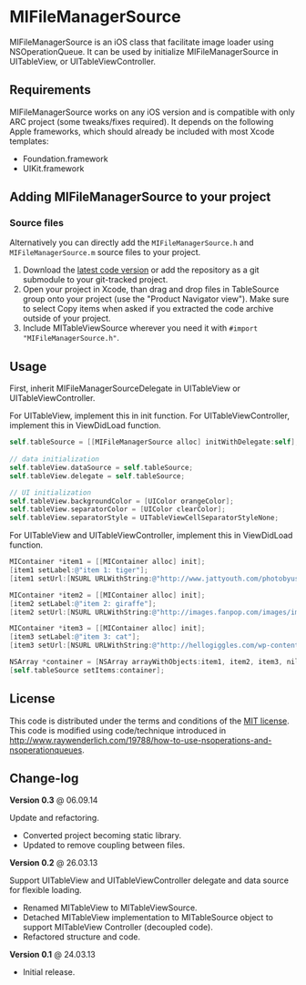 # MIFileManagerSource

MIFileManagerSource is an iOS class that facilitate image loader using NSOperationQueue. It can be used by initialize MIFileManagerSource in UITableView, or UITableViewController.

## Requirements

MIFileManagerSource works on any iOS version and is compatible with only ARC project (some tweaks/fixes required). It depends on the following Apple frameworks, which should already be included with most Xcode templates:

* Foundation.framework
* UIKit.framework

## Adding MIFileManagerSource to your project

### Source files

Alternatively you can directly add the `MIFileManagerSource.h` and `MIFileManagerSource.m` source files to your project.

1. Download the [latest code version](https://github.com/morph85/MIFileManager/archive/master.zip) or add the repository as a git submodule to your git-tracked project.
2. Open your project in Xcode, than drag and drop files in TableSource group onto your project (use the "Product Navigator view"). Make sure to select Copy items when asked if you extracted the code archive outside of your project. 
3. Include MITableViewSource wherever you need it with `#import "MIFileManagerSource.h"`.

## Usage

First, inherit MIFileManagerSourceDelegate in UITableView or UITableViewController.

For UITableView, implement this in init function.
For UITableViewController, implement this in ViewDidLoad function.

```objective-c
self.tableSource = [[MIFileManagerSource alloc] initWithDelegate:self];
    
// data initialization
self.tableView.dataSource = self.tableSource;
self.tableView.delegate = self.tableSource;

// UI initialization
self.tableView.backgroundColor = [UIColor orangeColor];
self.tableView.separatorColor = [UIColor clearColor];
self.tableView.separatorStyle = UITableViewCellSeparatorStyleNone;
```

For UITableView and UITableViewController, implement this in ViewDidLoad function.

```objective-c
MIContainer *item1 = [[MIContainer alloc] init];
[item1 setLabel:@"item 1: tiger"];
[item1 setUrl:[NSURL URLWithString:@"http://www.jattyouth.com/photobyusers/data/Animals/501933a6111c2.jpg"]];

MIContainer *item2 = [[MIContainer alloc] init];
[item2 setLabel:@"item 2: giraffe"];
[item2 setUrl:[NSURL URLWithString:@"http://images.fanpop.com/images/image_uploads/giraffe-animals-172255_500_750.jpg"]];

MIContainer *item3 = [[MIContainer alloc] init];
[item3 setLabel:@"item 3: cat"];
[item3 setUrl:[NSURL URLWithString:@"http://hellogiggles.com/wp-content/uploads/2012/03/23/cute-animals-1.jpg"]];

NSArray *container = [NSArray arrayWithObjects:item1, item2, item3, nil];
[self.tableSource setItems:container];
```

## License

This code is distributed under the terms and conditions of the [MIT license](LICENSE).
This code is modified using code/technique introduced in http://www.raywenderlich.com/19788/how-to-use-nsoperations-and-nsoperationqueues.

## Change-log

**Version 0.3** @ 06.09.14

Update and refactoring.
- Converted project becoming static library.
- Updated to remove coupling between files.

**Version 0.2** @ 26.03.13

Support UITableView and UITableViewController delegate and data source for flexible loading.
- Renamed MITableView to MITableViewSource.
- Detached MITableView implementation to MITableSource object to
support MITableView Controller (decoupled code).
- Refactored structure and code.

**Version 0.1** @ 24.03.13

- Initial release.
